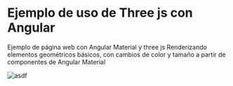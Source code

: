 # Ejemplo de uso de Three js con Angular
Ejemplo de página web con Angular Material y three js
Renderizando elementos geométricos básicos, con cambios de color y tamaño a partir de componentes de Angular Material

![asdf](https://user-images.githubusercontent.com/100105456/155247046-cef6e02b-db59-40a6-8086-186492d7d825.png)
